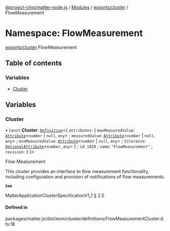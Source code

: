 [@project-chip/matter-node.js](../README.md) / [Modules](../modules.md) / [exports/cluster](exports_cluster.md) / FlowMeasurement

# Namespace: FlowMeasurement

[exports/cluster](exports_cluster.md).FlowMeasurement

## Table of contents

### Variables

- [Cluster](exports_cluster.FlowMeasurement.md#cluster)

## Variables

### Cluster

• `Const` **Cluster**: [`Definition`](exports_cluster.ClusterFactory.md#definition)\<\{ `attributes`: \{ `maxMeasuredValue`: [`Attribute`](../interfaces/exports_cluster.Attribute.md)\<`number` \| ``null``, `any`\> ; `measuredValue`: [`Attribute`](../interfaces/exports_cluster.Attribute.md)\<`number` \| ``null``, `any`\> ; `minMeasuredValue`: [`Attribute`](../interfaces/exports_cluster.Attribute.md)\<`number` \| ``null``, `any`\> ; `tolerance`: [`OptionalAttribute`](../interfaces/exports_cluster.OptionalAttribute.md)\<`number`, `any`\>  } ; `id`: ``1028`` ; `name`: ``"FlowMeasurement"`` ; `revision`: ``3``  }\>

Flow Measurement

This cluster provides an interface to flow measurement functionality, including configuration and provision of
notifications of flow measurements.

**`See`**

MatterApplicationClusterSpecificationV1_1 § 2.5

#### Defined in

packages/matter.js/dist/esm/cluster/definitions/FlowMeasurementCluster.d.ts:18
